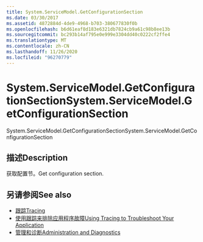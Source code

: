 ```yaml
---
title: System.ServiceModel.GetConfigurationSection
ms.date: 03/30/2017
ms.assetid: 4872884d-4de9-4968-b703-380677830f0b
ms.openlocfilehash: b6d61eaf8d183e6321db7824cb9a61c98b8ee13b
ms.sourcegitcommit: bc293b14af795e0e999e3304dd40c0222cf2ffe4
ms.translationtype: MT
ms.contentlocale: zh-CN
ms.lasthandoff: 11/26/2020
ms.locfileid: "96270779"
---
```

# <a name="systemservicemodelgetconfigurationsection"></a><span data-ttu-id="d352b-102">System.ServiceModel.GetConfigurationSection</span><span class="sxs-lookup"><span data-stu-id="d352b-102">System.ServiceModel.GetConfigurationSection</span></span>

<span data-ttu-id="d352b-103">System.ServiceModel.GetConfigurationSection</span><span class="sxs-lookup"><span data-stu-id="d352b-103">System.ServiceModel.GetConfigurationSection</span></span>  
  
## <a name="description"></a><span data-ttu-id="d352b-104">描述</span><span class="sxs-lookup"><span data-stu-id="d352b-104">Description</span></span>  

 <span data-ttu-id="d352b-105">获取配置节。</span><span class="sxs-lookup"><span data-stu-id="d352b-105">Get configuration section.</span></span>  
  
## <a name="see-also"></a><span data-ttu-id="d352b-106">另请参阅</span><span class="sxs-lookup"><span data-stu-id="d352b-106">See also</span></span>

- [<span data-ttu-id="d352b-107">跟踪</span><span class="sxs-lookup"><span data-stu-id="d352b-107">Tracing</span></span>](index.md)
- [<span data-ttu-id="d352b-108">使用跟踪来排除应用程序故障</span><span class="sxs-lookup"><span data-stu-id="d352b-108">Using Tracing to Troubleshoot Your Application</span></span>](using-tracing-to-troubleshoot-your-application.md)
- [<span data-ttu-id="d352b-109">管理和诊断</span><span class="sxs-lookup"><span data-stu-id="d352b-109">Administration and Diagnostics</span></span>](../index.md)
